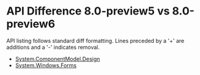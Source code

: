 # API Difference 8.0-preview5 vs 8.0-preview6

API listing follows standard diff formatting.
Lines preceded by a '+' are additions and a '-' indicates removal.

* [System.ComponentModel.Design](8.0-preview6_System.ComponentModel.Design.md)
* [System.Windows.Forms](8.0-preview6_System.Windows.Forms.md)

